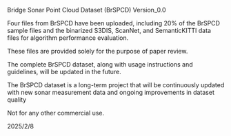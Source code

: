 Bridge Sonar Point Cloud Dataset (BrSPCD) Version_0.0

Four files from BrSPCD have been uploaded, including 20% of the BrSPCD sample files and the binarized S3DIS, ScanNet, and SemanticKITTI data files for algorithm performance evaluation. 

These files are provided solely for the purpose of paper review. 

The complete BrSPCD dataset, along with usage instructions and guidelines, will be updated in the future.

The BrSPCD dataset is a long-term project that will be continuously updated with new sonar measurement data and ongoing improvements in dataset quality

Not for any other commercial use.

2025/2/8
